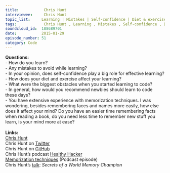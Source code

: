 ```yaml
--- 
title:           Chris Hunt 
interviewee:     Chris Hunt 
topic_list:     Learning | Mistakes | Self-confidence | Diet & exercise | Obstacles | Pair programming | Newbies | Memorization techniques | Mind
tags:            Chris Hunt , Learning , Mistakes , Self-confidence , Diet  exercise , Obstacles , Pair programming , Newbies , Memorization techniques , Mind
soundcloud_id:  188689701
date:           2015-01-29
episode_number: 51
category: Code
---
```


<p class="show_notes_display"><b>Questions:</b><br>- How do you learn?<br>- Any mistakes to avoid while learning?<br>- In your opinion, does self-confidence play a big role for effective learning?<br>- How does your diet and exercise affect your learning?<br>- What were the biggest obstacles when you started learning to code?<br>- In general, how would you recommend newbies should learn to code these days?<br>- You have extensive experience with memorization techniques. I was wondering, besides remembering faces and names more easily, how else does it affect your mind? Do you have an easier time remembering facts when reading a book, do you need less time to remember new stuff you learn, is your mind more at ease?<br><br><b>Links:</b><br><a rel="nofollow" target="_blank" href="http://www.chrishunt.co/">Chris Hunt</a><br>Chris Hunt on <a rel="nofollow" target="_blank" href="https://twitter.com/chrishunt">Twitter</a><br>Chris Hunt on <a rel="nofollow" target="_blank" href="https://github.com/chrishunt">GitHub</a><br>Chris Hunt’s podcast <a rel="nofollow" target="_blank" href="http://www.healthyhacker.com/">Healthy Hacker</a><br><a rel="nofollow" target="_blank" href="http://giantrobots.fm/98">Memorization techniques</a> (Podcast episode)<br>Chris Hunt’s <a rel="nofollow" target="_blank" href="https://www.youtube.com/watch?v=OfTryhTC8wY">talk</a>: <i>Secrets of a World Memory Champion</i><br></p>
